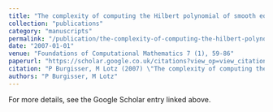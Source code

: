 ```yaml
---
title: "The complexity of computing the Hilbert polynomial of smooth equidimensional complex projective varieties"
collection: "publications"
category: "manuscripts"
permalink: "/publication/the-complexity-of-computing-the-hilbert-polynomial-of-smooth-equidimensional-complex-projective-varieties"
date: "2007-01-01"
venue: "Foundations of Computational Mathematics 7 (1), 59-86"
paperurl: "https://scholar.google.co.uk/citations?view_op=view_citation&hl=en&user=ALeJ0sAAAAAJ&pagesize=100&sortby=pubdate&citation_for_view=ALeJ0sAAAAAJ:2osOgNQ5qMEC"
citation: "P Burgisser, M Lotz (2007) \"The complexity of computing the Hilbert polynomial of smooth equidimensional complex projective varieties.\" <i>Foundations of Computational Mathematics 7 (1), 59-86</i>"
authors: "P Burgisser, M Lotz"
---
```


For more details, see the Google Scholar entry linked above.
